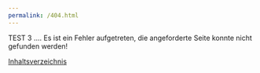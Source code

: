 ```yaml
---
permalink: /404.html
---
```

TEST 3 .... Es ist ein Fehler aufgetreten, die angeforderte Seite konnte nicht gefunden werden!

[Inhaltsverzeichnis](./README.md)


